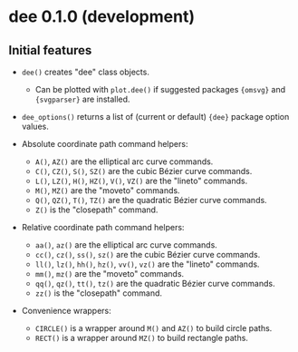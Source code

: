 dee 0.1.0 (development)
=======================

Initial features
----------------

* `dee()` creates "dee" class objects.

  + Can be plotted with `plot.dee()` if suggested packages `{omsvg}` and `{svgparser}` are installed.

* `dee_options()` returns a list of (current or default) `{dee}` package option values.
* Absolute coordinate path command helpers:

  + `A()`, `AZ()` are the elliptical arc curve commands.
  + `C()`, `CZ()`, `S()`, `SZ()` are the cubic Bézier curve commands.
  + `L()`, `LZ()`, `H()`, `HZ()`, `V()`, `VZ()` are the "lineto" commands.
  + `M()`, `MZ()` are the "moveto" commands.
  + `Q()`, `QZ()`, `T()`, `TZ()` are the quadratic Bézier curve commands.
  + `Z()` is the "closepath" command.

* Relative coordinate path command helpers:

  + `aa()`, `az()` are the elliptical arc curve commands.
  + `cc()`, `cz()`, `ss()`, `sz()` are the cubic Bézier curve commands.
  + `ll()`, `lz()`, `hh()`, `hz()`, `vv()`, `vz()` are the "lineto" commands.
  + `mm()`, `mz()` are the "moveto" commands.
  + `qq()`, `qz()`, `tt()`, `tz()` are the quadratic Bézier curve commands.
  + `zz()` is the "closepath" command.

* Convenience wrappers:

  + `CIRCLE()` is a wrapper around `M()` and `AZ()` to build circle paths.
  + `RECT()` is a wrapper around `MZ()` to build rectangle paths.
